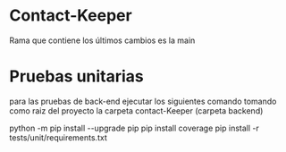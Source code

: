 # Contact-Keeper


Rama que contiene los últimos cambios es la main


# Pruebas unitarias
para las pruebas de back-end ejecutar los siguientes comando tomando como raiz del proyecto la carpeta contact-Keeper (carpeta backend)

python -m pip install --upgrade pip
pip install coverage
pip install -r tests/unit/requirements.txt
